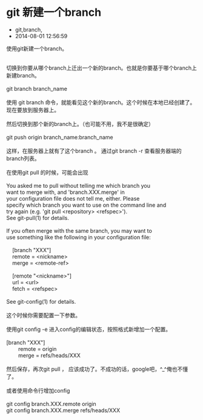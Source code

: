 # git 新建一个branch
- git,branch,
- 2014-08-01 12:56:59


使用git新建一个branch。<div><br /></div><div>切换到你要从哪个branch上迁出一个新的branch。也就是你要基于哪个branch上新建branch。</div><div><br /></div><div>git branch branch_name</div><div><br /></div><div>使用 git branch 命令，就能看见这个新的branch。这个时候在本地已经创建了。现在要放到服务器上。</div><div><br /></div><div>然后切换到那个新的branch上。（也可能不用，我不是很确定）</div><div><br /></div><div>git push origin branch_name:branch_name</div><div><br /></div><div>这样，在服务器上就有了这个branch 。 通过git branch -r 查看服务器端的branch列表。</div><div><br /></div><div>在使用git pull 的时候，可能会出现</div><div><br /></div><div><div>You asked me to pull without telling me which branch you</div><div>want to merge with, and 'branch.XXX.merge' in</div><div>your configuration file does not tell me, either. Please</div><div>specify which branch you want to use on the command line and</div><div>try again (e.g. 'git pull &lt;repository&gt; &lt;refspec&gt;').</div><div>See git-pull(1) for details.</div><div><br /></div><div>If you often merge with the same branch, you may want to</div><div>use something like the following in your configuration file:</div><div><br /></div><div>&nbsp; &nbsp; [branch "XXX"]</div><div>&nbsp; &nbsp; remote = &lt;nickname&gt;</div><div>&nbsp; &nbsp; merge = &lt;remote-ref&gt;</div><div><br /></div><div>&nbsp; &nbsp; [remote "&lt;nickname&gt;"]</div><div>&nbsp; &nbsp; url = &lt;url&gt;</div><div>&nbsp; &nbsp; fetch = &lt;refspec&gt;</div><div><br /></div><div>See git-config(1) for details.</div></div><div><br /></div><div>这个时候你需要配置一下参数。</div><div><br /></div><div>使用git config -e 进入config的编辑状态，按照格式新增加一个配置。</div><div><br /></div><div><div>[branch "XXX"]</div><div>&nbsp; &nbsp; &nbsp; &nbsp; remote = origin</div><div>&nbsp; &nbsp; &nbsp; &nbsp; merge = refs/heads/XXX</div></div><div><br /></div><div>然后保存，再次git pull ， 应该成功了。不成功的话，google吧，^_^俺也不懂了。</div><div><br /></div><div>或者使用命令行增加config</div><div><br /></div><div><div>git config branch.XXX.remote origin&nbsp;</div><div>git config branch.XXX.merge refs/heads/XXX</div></div><div><br /></div><div><br /></div><div><br /></div>
